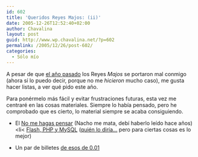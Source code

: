 ```yaml
---
id: 602
title: 'Queridos Reyes Majos: (ii)'
date: 2005-12-26T12:52:40+02:00
author: Chavalina
layout: post
guid: http://www.wp.chavalina.net/?p=602
permalink: /2005/12/26/post-602/
categories:
  - Sólo mío
---
```

A pesar de que <a href="http://www.chavalina.net/comentar.php?idpost=302" target="_blank">el año pasado</a> los Reyes _Majos_ se portaron mal conmigo (ahora sí lo puedo decir, porque no me _hicieron_ mucho caso), me gusta hacer listas, a ver qué pido este año.

Para ponérmelo más fácil y evitar frustraciones futuras, esta vez me centraré en las cosas materiales. Siempre lo había pensado, pero he comprobado que es cierto, lo material siempre se acaba consiguiendo. 

  * El <a href="http://www.amazon.com/gp/product/0321344758/ref=wl_it_dp/002-2801762-7284858?%5Fencoding=UTF8&colid=1JX5G2DT0WZ9I&coliid=I2X7PBIH54N7CF&v=glance&n=283155" target="_blank">No me hagas pensar</a> (Nacho me mata, debí haberlo leído hace años)<li<
<a href="http://www.granatta.com/lib/flashphp2005/" target="_blank">Flash, <acronym title="Hypertext PreProcessor">PHP</acronym> y MySQL</a> (<a href="http://www.chavalina.net/comentar.php?idpost=201" target="_blank">quién lo diría…</a> pero para ciertas cosas es lo mejor)</li> 

  * Un par de billetes <a href="http://ryanair.com/" target="_blank">de esos de 0.01<br />